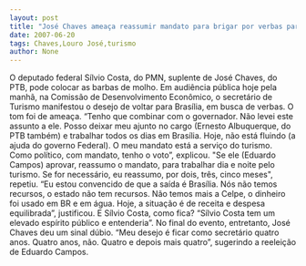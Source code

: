 ```yaml
---
layout: post
title: "José Chaves ameaça reassumir mandato para brigar por verbas para turismo"
date: 2007-06-20
tags: Chaves,Louro José,turismo
author: None
---
```

O deputado federal S&iacute;lvio Costa, do PMN, suplente de Jos&eacute; Chaves, do PTB, pode colocar as barbas de molho.
Em audi&ecirc;ncia p&uacute;blica hoje pela manh&atilde;, na Comiss&atilde;o de Desenvolvimento Econ&ocirc;mico, o secret&aacute;rio de Turismo manifestou o desejo de voltar para Bras&iacute;lia, em busca de verbas. O tom foi de amea&ccedil;a.
&ldquo;Tenho que combinar com o governador. N&atilde;o levei este assunto a ele. Posso deixar meu ajunto no cargo (Ernesto Albuquerque, do PTB tamb&eacute;m) e trabalhar todos os dias em Bras&iacute;lia. Hoje, n&atilde;o est&aacute; fluindo (a ajuda do governo Federal). O meu mandato est&aacute; a servi&ccedil;o do turismo. Como pol&iacute;tico, com mandato, tenho o voto&rdquo;, explicou.
&quot;Se ele (Eduardo Campos) aprovar, reassumo o mandato, para trabalhar dia e noite pelo turismo. Se for necess&aacute;rio, eu reassumo, por dois, tr&ecirc;s, cinco meses&quot;, repetiu.
&ldquo;Eu estou convencido de que a sa&iacute;da &eacute; Bras&iacute;lia. N&oacute;s n&atilde;o temos recursos, o estado n&atilde;o tem recursos. N&atilde;o temos mais a Celpe, o dinheiro foi usado em BR e em &aacute;gua. Hoje, a situa&ccedil;&atilde;o &eacute; de receita e despesa equilibrada&rdquo;, justificou.
E S&iacute;lvio Costa, como fica? &ldquo;S&iacute;lvio Costa tem um elevado esp&iacute;rito p&uacute;blico e entenderia&rdquo;.
No final do evento, entretanto, Jos&eacute; Chaves deu um sinal d&uacute;bio. &ldquo;Meu desejo &eacute; ficar como secret&aacute;rio quatro anos. Quatro anos, n&atilde;o. Quatro e depois mais quatro&rdquo;, sugerindo a reelei&ccedil;&atilde;o de Eduardo Campos. 